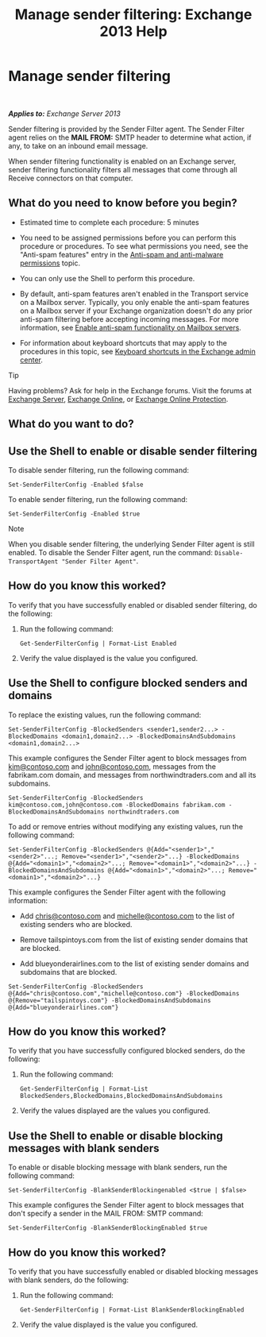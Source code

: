 ﻿---
title: 'Manage sender filtering: Exchange 2013 Help'
TOCTitle: Manage sender filtering
ms:assetid: a7f4b3e1-2970-45ad-911e-a9f46d880d3d
ms:mtpsurl: https://technet.microsoft.com/en-us/library/Bb124087(v=EXCHG.150)
ms:contentKeyID: 49287406
ms.date: 12/09/2016
mtps_version: v=EXCHG.150
---

# Manage sender filtering

 

_**Applies to:** Exchange Server 2013_


Sender filtering is provided by the Sender Filter agent. The Sender Filter agent relies on the **MAIL FROM:** SMTP header to determine what action, if any, to take on an inbound email message.

When sender filtering functionality is enabled on an Exchange server, sender filtering functionality filters all messages that come through all Receive connectors on that computer.

## What do you need to know before you begin?

  - Estimated time to complete each procedure: 5 minutes

  - You need to be assigned permissions before you can perform this procedure or procedures. To see what permissions you need, see the "Anti-spam features" entry in the [Anti-spam and anti-malware permissions](anti-spam-and-anti-malware-permissions-exchange-2013-help.md) topic.

  - You can only use the Shell to perform this procedure.

  - By default, anti-spam features aren't enabled in the Transport service on a Mailbox server. Typically, you only enable the anti-spam features on a Mailbox server if your Exchange organization doesn't do any prior anti-spam filtering before accepting incoming messages. For more information, see [Enable anti-spam functionality on Mailbox servers](enable-anti-spam-functionality-on-mailbox-servers-exchange-2013-help.md).

  - For information about keyboard shortcuts that may apply to the procedures in this topic, see [Keyboard shortcuts in the Exchange admin center](keyboard-shortcuts-in-the-exchange-admin-center-exchange-online-protection-help.md).


> [!TIP]
> Having problems? Ask for help in the Exchange forums. Visit the forums at <A href="https://go.microsoft.com/fwlink/p/?linkid=60612">Exchange Server</A>, <A href="https://go.microsoft.com/fwlink/p/?linkid=267542">Exchange Online</A>, or <A href="https://go.microsoft.com/fwlink/p/?linkid=285351">Exchange Online Protection</A>.



## What do you want to do?

## Use the Shell to enable or disable sender filtering

To disable sender filtering, run the following command:

    Set-SenderFilterConfig -Enabled $false

To enable sender filtering, run the following command:

    Set-SenderFilterConfig -Enabled $true


> [!NOTE]
> When you disable sender filtering, the underlying Sender Filter agent is still enabled. To disable the Sender Filter agent, run the command: <CODE>Disable-TransportAgent "Sender Filter Agent"</CODE>.



## How do you know this worked?

To verify that you have successfully enabled or disabled sender filtering, do the following:

1.  Run the following command:
    
        Get-SenderFilterConfig | Format-List Enabled

2.  Verify the value displayed is the value you configured.

## Use the Shell to configure blocked senders and domains

To replace the existing values, run the following command:

    Set-SenderFilterConfig -BlockedSenders <sender1,sender2...> -BlockedDomains <domain1,domain2...> -BlockedDomainsAndSubdomains <domain1,domain2...>

This example configures the Sender Filter agent to block messages from kim@contoso.com and john@contoso.com, messages from the fabrikam.com domain, and messages from northwindtraders.com and all its subdomains.

    Set-SenderFilterConfig -BlockedSenders kim@contoso.com,john@contoso.com -BlockedDomains fabrikam.com -BlockedDomainsAndSubdomains northwindtraders.com

To add or remove entries without modifying any existing values, run the following command:

    Set-SenderFilterConfig -BlockedSenders @{Add="<sender1>","<sender2>"...; Remove="<sender1>","<sender2>"...} -BlockedDomains @{Add="<domain1>","<domain2>"...; Remove="<domain1>","<domain2>"...} -BlockedDomainsAndSubdomains @{Add="<domain1>","<domain2>"...; Remove="<domain1>","<domain2>"...}

This example configures the Sender Filter agent with the following information:

  - Add chris@contoso.com and michelle@contoso.com to the list of existing senders who are blocked.

  - Remove tailspintoys.com from the list of existing sender domains that are blocked.

  - Add blueyonderairlines.com to the list of existing sender domains and subdomains that are blocked.

<!-- end list -->

    Set-SenderFilterConfig -BlockedSenders @{Add="chris@contoso.com","michelle@contoso.com"} -BlockedDomains @{Remove="tailspintoys.com"} -BlockedDomainsAndSubdomains @{Add="blueyonderairlines.com"}

## How do you know this worked?

To verify that you have successfully configured blocked senders, do the following:

1.  Run the following command:
    
        Get-SenderFilterConfig | Format-List BlockedSenders,BlockedDomains,BlockedDomainsAndSubdomains

2.  Verify the values displayed are the values you configured.

## Use the Shell to enable or disable blocking messages with blank senders

To enable or disable blocking message with blank senders, run the following command:

    Set-SenderFilterConfig -BlankSenderBlockingenabled <$true | $false>

This example configures the Sender Filter agent to block messages that don't specify a sender in the MAIL FROM: SMTP command:

    Set-SenderFilterConfig -BlankSenderBlockingEnabled $true

## How do you know this worked?

To verify that you have successfully enabled or disabled blocking messages with blank senders, do the following:

1.  Run the following command:
    
        Get-SenderFilterConfig | Format-List BlankSenderBlockingEnabled

2.  Verify the value displayed is the value you configured.

